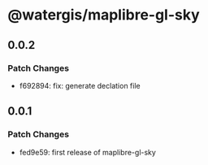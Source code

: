 # @watergis/maplibre-gl-sky

## 0.0.2

### Patch Changes

- f692894: fix: generate declation file

## 0.0.1

### Patch Changes

- fed9e59: first release of maplibre-gl-sky
